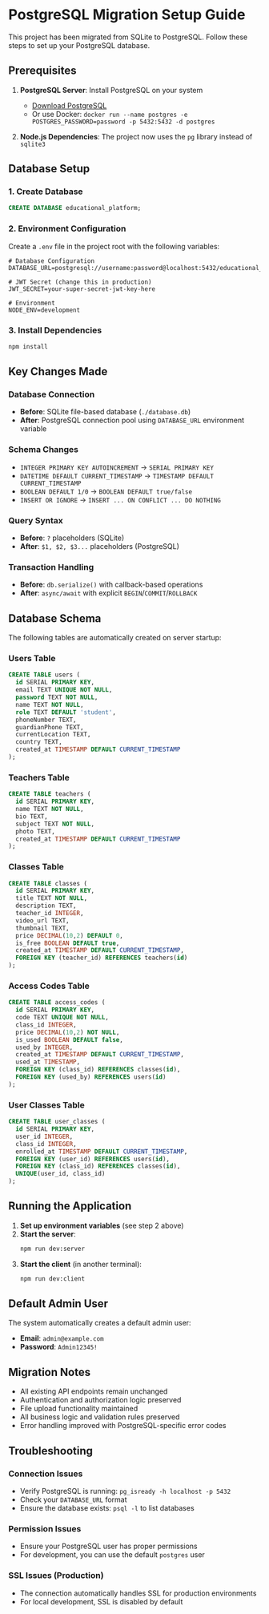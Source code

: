 # PostgreSQL Migration Setup Guide

This project has been migrated from SQLite to PostgreSQL. Follow these steps to set up your PostgreSQL database.

## Prerequisites

1. **PostgreSQL Server**: Install PostgreSQL on your system
   - [Download PostgreSQL](https://www.postgresql.org/download/)
   - Or use Docker: `docker run --name postgres -e POSTGRES_PASSWORD=password -p 5432:5432 -d postgres`

2. **Node.js Dependencies**: The project now uses the `pg` library instead of `sqlite3`

## Database Setup

### 1. Create Database
```sql
CREATE DATABASE educational_platform;
```

### 2. Environment Configuration
Create a `.env` file in the project root with the following variables:

```env
# Database Configuration
DATABASE_URL=postgresql://username:password@localhost:5432/educational_platform

# JWT Secret (change this in production)
JWT_SECRET=your-super-secret-jwt-key-here

# Environment
NODE_ENV=development
```

### 3. Install Dependencies
```bash
npm install
```

## Key Changes Made

### Database Connection
- **Before**: SQLite file-based database (`./database.db`)
- **After**: PostgreSQL connection pool using `DATABASE_URL` environment variable

### Schema Changes
- `INTEGER PRIMARY KEY AUTOINCREMENT` → `SERIAL PRIMARY KEY`
- `DATETIME DEFAULT CURRENT_TIMESTAMP` → `TIMESTAMP DEFAULT CURRENT_TIMESTAMP`
- `BOOLEAN DEFAULT 1/0` → `BOOLEAN DEFAULT true/false`
- `INSERT OR IGNORE` → `INSERT ... ON CONFLICT ... DO NOTHING`

### Query Syntax
- **Before**: `?` placeholders (SQLite)
- **After**: `$1, $2, $3...` placeholders (PostgreSQL)

### Transaction Handling
- **Before**: `db.serialize()` with callback-based operations
- **After**: `async/await` with explicit `BEGIN`/`COMMIT`/`ROLLBACK`

## Database Schema

The following tables are automatically created on server startup:

### Users Table
```sql
CREATE TABLE users (
  id SERIAL PRIMARY KEY,
  email TEXT UNIQUE NOT NULL,
  password TEXT NOT NULL,
  name TEXT NOT NULL,
  role TEXT DEFAULT 'student',
  phoneNumber TEXT,
  guardianPhone TEXT,
  currentLocation TEXT,
  country TEXT,
  created_at TIMESTAMP DEFAULT CURRENT_TIMESTAMP
);
```

### Teachers Table
```sql
CREATE TABLE teachers (
  id SERIAL PRIMARY KEY,
  name TEXT NOT NULL,
  bio TEXT,
  subject TEXT NOT NULL,
  photo TEXT,
  created_at TIMESTAMP DEFAULT CURRENT_TIMESTAMP
);
```

### Classes Table
```sql
CREATE TABLE classes (
  id SERIAL PRIMARY KEY,
  title TEXT NOT NULL,
  description TEXT,
  teacher_id INTEGER,
  video_url TEXT,
  thumbnail TEXT,
  price DECIMAL(10,2) DEFAULT 0,
  is_free BOOLEAN DEFAULT true,
  created_at TIMESTAMP DEFAULT CURRENT_TIMESTAMP,
  FOREIGN KEY (teacher_id) REFERENCES teachers(id)
);
```

### Access Codes Table
```sql
CREATE TABLE access_codes (
  id SERIAL PRIMARY KEY,
  code TEXT UNIQUE NOT NULL,
  class_id INTEGER,
  price DECIMAL(10,2) NOT NULL,
  is_used BOOLEAN DEFAULT false,
  used_by INTEGER,
  created_at TIMESTAMP DEFAULT CURRENT_TIMESTAMP,
  used_at TIMESTAMP,
  FOREIGN KEY (class_id) REFERENCES classes(id),
  FOREIGN KEY (used_by) REFERENCES users(id)
);
```

### User Classes Table
```sql
CREATE TABLE user_classes (
  id SERIAL PRIMARY KEY,
  user_id INTEGER,
  class_id INTEGER,
  enrolled_at TIMESTAMP DEFAULT CURRENT_TIMESTAMP,
  FOREIGN KEY (user_id) REFERENCES users(id),
  FOREIGN KEY (class_id) REFERENCES classes(id),
  UNIQUE(user_id, class_id)
);
```

## Running the Application

1. **Set up environment variables** (see step 2 above)
2. **Start the server**:
   ```bash
   npm run dev:server
   ```
3. **Start the client** (in another terminal):
   ```bash
   npm run dev:client
   ```

## Default Admin User

The system automatically creates a default admin user:
- **Email**: `admin@example.com`
- **Password**: `Admin12345!`

## Migration Notes

- All existing API endpoints remain unchanged
- Authentication and authorization logic preserved
- File upload functionality maintained
- All business logic and validation rules preserved
- Error handling improved with PostgreSQL-specific error codes

## Troubleshooting

### Connection Issues
- Verify PostgreSQL is running: `pg_isready -h localhost -p 5432`
- Check your `DATABASE_URL` format
- Ensure the database exists: `psql -l` to list databases

### Permission Issues
- Ensure your PostgreSQL user has proper permissions
- For development, you can use the default `postgres` user

### SSL Issues (Production)
- The connection automatically handles SSL for production environments
- For local development, SSL is disabled by default 